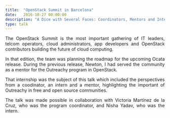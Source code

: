```yaml
---
title:  "OpenStack Summit in Barcelona"
date:   2016-10-27 00:00:00
description: "A Dice with Several Faces: Coordinators, Mentors and Interns on OpenStack Outreachy Internships"
type: talk
---
```


<p align="justify">
The OpenStack Summit is the most important gathering of IT leaders, telcom
operators, cloud administrators, app developers and OpenStack contributors
building the future of cloud computing.
</p>

<p align="justify">
In that edition, the team was planning the roadmap for the upcoming Ocata
release. During the previous release, Newton, I had served the community as a
mentor for the Outreachy program in OpenStack.
</p>

<p align="justify">
That internship was the subject of this talk which included the perspectives
from a coodinator, an intern and a mentor, highlighting the important of
Outreachy in free and open source communities.
</p>

<p align="justify">
The talk was made possible in collaboration with Victoria Martínez de la Cruz, who was the
program coordinator, and Nisha Yadav, who was the intern.
</p>